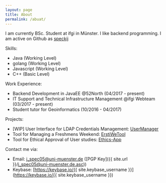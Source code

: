 ```yaml
---
layout: page
title: About
permalink: /abuat/
---
```


I am currently BSc. Student at ifgi in Münster. I like backend programming.
I am active on Github as [speckij](https://github.com/speckij/)

Skills:
 * Java (Working Level)
 * golang (Working Level)
 * Javascript (Working Level)
 * C++ (Basic Level)

Work Experience:
 * Backend Development in JavaEE @52North (04/2017 - present)
 * IT Support and Technical Infrastructure Management @ifgi Webteam (03/2017 - present)
 * Student tutor for Geoinformatics (10/2016 - 04/2017)
 
 Projects:
  * \[WIP\] User Interface for LDAP Credentials Management: [UserManager](https://github.com/SpeckiJ/UserManager)
  * Tool for Managing a Freshmens Weekend: [ErstiWeTool](https://github.com/fs-geofs/ErstiWeTool)
  * Tool for Ethical Approval of User studies: [Ethics-App](https://github.com/sitcomlab/Ethics-app)

Contact me via: 
 * Email: [j_spec05@uni-muenster.de](mailto:j_spec05@uni-muenster.de) ([PGP Key]({{ site.url }}/j_spec05@uni-muenster.de.asc))
 * Keybase: [https://keybase.io/{{ site.keybase_username }}](https://keybase.io/{{ site.keybase_username }})